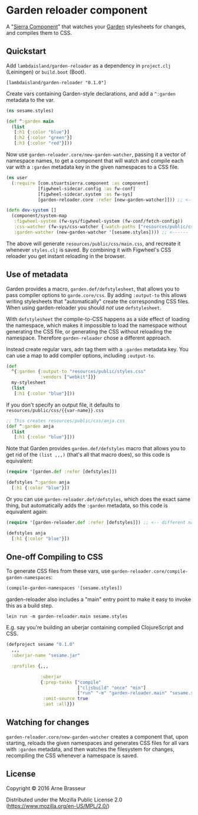 # Garden reloader component

A "[Sierra Component](https://github.com/stuartsierra/component)" that watches
your [Garden](https://github.com/noprompt/garden) stylesheets for changes, and
compiles them to CSS.

## Quickstart

Add `lambdaisland/garden-reloader` as a dependency in `project.clj` (Leiningen)
or `build.boot` (Boot).

```
[lambdaisland/garden-reloader "0.1.0"]
```

Create vars containing Garden-style declarations, and add a `^:garden` metadata
to the var.

``` clojure
(ns sesame.styles)

(def ^:garden main
  (list
   [:h1 {:color "blue"}]
   [:h2 {:color "green"}]
   [:h3 {:color "red"}]))
```

Now use `garden-reloader.core/new-garden-watcher`, passing it a vector of namespace
names, to get a component that will watch and compile each var with a `:garden`
metadata key in the given namespaces to a CSS file.

``` clojure
(ns user
  (:require [com.stuartsierra.component :as component]
            [figwheel-sidecar.config :as fw-conf]
            [figwheel-sidecar.system :as fw-sys]
            [garden-reloader.core :refer [new-garden-watcher]])) ;; <------

(defn dev-system []
  (component/system-map
   :figwheel-system (fw-sys/figwheel-system (fw-conf/fetch-config))
   :css-watcher (fw-sys/css-watcher {:watch-paths ["resources/public/css"]})
   :garden-watcher (new-garden-watcher '[sesame.styles]))) ;; <------
```

The above will generate `resources/public/css/main.css`, and recreate it
whenever `styles.clj` is saved. By combining it with Figwheel's CSS reloader you
get instant reloading in the browser.

## Use of metadata

Garden provides a macro, `garden.def/defstylesheet`, that allows you to pass
compiler options to `garde.core/css`. By adding `:output-to` this allows writing
stylesheets that "automatically" create the corresponding CSS files. When using
garden-reloader you should *not* use `defstylesheet`.

With `defstylesheet` the compile-to-CSS happens as a side effect of loading the
namespace, which makes it impossible to load the namespace without generating
the CSS file, or generating the CSS without reloading the namespace. Therefore
`garden-reloader` chose a different approach.

Instead create regular vars, adn tag them with a `:garden` metadata key. You can
use a map to add compiler options, including `:output-to`.

``` clojure
(def
  ^{:garden {:output-to "resources/public/styles.css"
             :vendors ["webkit"]}}
  my-stylesheet
  (list
   [:h1 {:color "blue"}]))
```

If you don't specify an output file, it defaults to `resources/public/css/{{var-name}}.css`

``` clojure
;; This creates resources/public/css/anja.css
(def ^:garden anja
  (list
   [:h1 {:color "blue"}]))
```

Note that Garden provides `garden.def/defstyles` macro that allows you to get
rid of the `(list ,,,)` (that's all that macro does), so this code is equivalent:

``` clojure
(require '[garden.def :refer [defstyles]])

(defstyles ^:garden anja
  [:h1 {:color "blue"}])
```

Or you can use `garden-reloader.def/defstyles`, which does the exact same thing,
but automatically adds the `:garden` metadata, so this code is equivalent again:

``` clojure
(require '[garden-reloader.def :refer [defstyles]]) ;; <-- different namespace

(defstyles anja
  [:h1 {:color "blue"}])
```

## One-off Compiling to CSS

To generate CSS files from these vars, use
`garden-reloader.core/compile-garden-namespaces`:

``` clojure
(compile-garden-namespaces '[sesame.styles])
```

garden-reloader also includes a "main" entry point to make it easy to invoke
this as a build step.

```
lein run -m garden-reloader.main sesame.styles
```

E.g. say you're building an uberjar containing compiled ClojureScript and CSS.

``` clojure
(defproject sesame "0.1.0"
  ,,,
  :uberjar-name "sesame.jar"

  :profiles {,,,

             :uberjar
             {:prep-tasks ["compile"
                           ["cljsbuild" "once" "min"]
                           ["run" "-m" "garden-reloader.main" "sesame.styles"]]
              :omit-source true
              :aot :all}})
```

## Watching for changes

`garden-reloader.core/new-garden-watcher` creates a component that, upon
starting, reloads the given namespaces and generates CSS files for all vars with
`:garden` metadata, and then watches the filesystem for changes, recompiling the
CSS whenever a namespace is saved.

## License

Copyright © 2016 Arne Brasseur

Distributed under the Mozilla Public License 2.0 (https://www.mozilla.org/en-US/MPL/2.0/)
